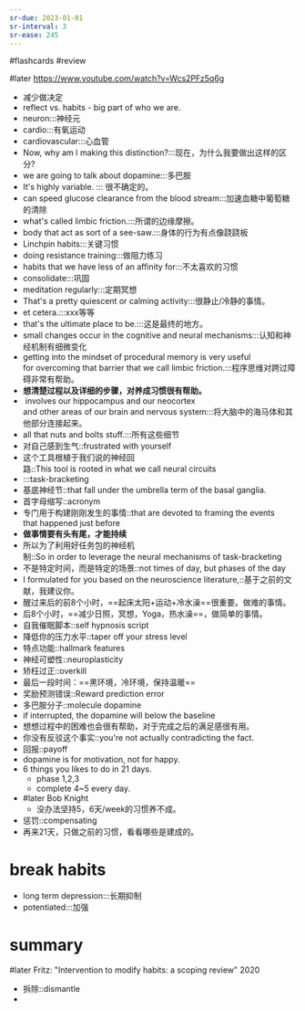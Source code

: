 ```yaml
---
sr-due: 2023-01-01
sr-interval: 3
sr-ease: 245
---
```


#flashcards 
#review

#later https://www.youtube.com/watch?v=Wcs2PFz5q6g
- 减少做决定
- reflect  vs. habits - big part of who we are.
- neuron:::神经元 <!--SR:!2023-01-05,6,245!2023-01-04,5,245-->
- cardio:::有氧运动 <!--SR:!2022-12-31,3,250!2023-01-10,8,225-->
- cardiovascular:::心血管 <!--SR:!2023-01-01,2,210!2023-01-03,1,185-->
- Now, why am I making this distinction?:::现在，为什么我要做出这样的区分? <!--SR:!2022-12-31,3,250!2023-01-09,7,225-->
- we are going to talk about dopamine:::多巴胺 <!--SR:!2023-01-01,3,250!2023-01-01,3,250-->
- It's highly variable. ::: 很不确定的。 <!--SR:!2023-01-05,6,245!2023-01-01,2,205-->
- can speed glucose clearance from the blood stream:::加速血糖中葡萄糖的清除 <!--SR:!2022-12-31,2,230!2022-12-31,2,225-->
- what's called limbic friction.:::所谓的边缘摩擦。 <!--SR:!2023-01-14,12,250!2023-01-01,2,205-->
- body that act as sort of a see-saw.:::身体的行为有点像跷跷板 <!--SR:!2023-01-04,5,245!2022-12-31,2,225-->
- Linchpin habits:::关键习惯 <!--SR:!2023-01-04,5,245!2023-01-01,2,205-->
- doing resistance training:::做阻力练习 <!--SR:!2022-12-31,3,250!2022-12-31,2,225-->
- habits that we have less of an affinity for:::不太喜欢的习惯 <!--SR:!2022-12-31,3,250!2023-01-03,1,165-->
- consolidate:::巩固 <!--SR:!2023-01-14,12,250!2022-12-31,3,265-->
- meditation regularly:::定期冥想 <!--SR:!2023-01-08,8,265!2022-12-31,1,225-->
- That's a pretty quiescent or calming activity:::很静止/冷静的事情。 <!--SR:!2023-01-04,5,245!2023-01-03,4,245-->
- et cetera.:::xxx等等 <!--SR:!2023-01-13,11,245!2022-12-31,2,225-->
- that's the ultimate place to be.:::这是最终的地方。 <!--SR:!2023-01-04,2,230!2023-01-07,5,225-->
- small changes occur in the cognitive and neural mechanisms:::认知和神经机制有细微变化 <!--SR:!2023-01-03,4,245!2023-01-01,2,205-->
- getting into the mindset of procedural memory is very useful for overcoming that barrier that we call limbic friction.:::程序思维对跨过障碍非常有帮助。 <!--SR:!2023-01-13,11,250!2023-01-03,4,245-->
- **想清楚过程以及详细的步骤，对养成习惯很有帮助。**
-  involves our hippocampus and our neocortex and other areas of our brain and nervous system:::将大脑中的海马体和其他部分连接起来。 <!--SR:!2023-01-01,2,210!2022-12-31,1,185-->
- all that nuts and bolts stuff.:::所有这些细节 <!--SR:!2022-12-31,3,265!2023-01-06,4,185-->
- 对自己感到生气::frustrated with yourself <!--SR:!2023-01-01,2,192-->
- 这个工具根植于我们说的神经回路::This tool is rooted in what we call neural circuits <!--SR:!2023-01-03,4,232-->
- :::task-bracketing <!--SR:!2023-01-07,8,252!2023-01-04,5,232-->
- 基底神经节::that fall under the umbrella term of the basal ganglia. <!--SR:!2022-12-31,2,212-->
- 首字母缩写::acronym <!--SR:!2023-01-05,3,172-->
- 专门用于构建刚刚发生的事情::that are devoted to framing the events that happened just before <!--SR:!2023-01-01,2,192-->
- **做事情要有头有尾，才能持续**
- 所以为了利用好任务包的神经机制::So in order to leverage the neural mechanisms of task-bracketing <!--SR:!2022-12-31,2,212-->
- 不是特定时间，而是特定的场景::not times of day, but phases of the day <!--SR:!2023-01-05,6,232-->
- I formulated for you based on the neuroscience literature,::基于之前的文献，我建议你。 <!--SR:!2023-01-04,5,232-->
- 醒过来后的前8个小时，==起床太阳+运动+冷水澡==很重要。做难的事情。
- 后8个小时，==减少日照，冥想，Yoga，热水澡==，做简单的事情。
- 自我催眠脚本::self hypnosis script <!--SR:!2022-12-31,1,172-->
- 降低你的压力水平::taper off your stress level <!--SR:!2023-01-07,5,192-->
- 特点功能::hallmark features <!--SR:!2023-01-03,1,152-->
- 神经可塑性::neuroplasticity <!--SR:!2022-12-31,2,212-->
- 矫枉过正::overkill <!--SR:!2023-01-14,12,232-->
- 最后一段时间：==黑环境，冷环境，保持温暖==
- 奖励预测错误::Reward prediction error <!--SR:!2023-01-04,5,232-->
- 多巴胺分子::molecule dopamine <!--SR:!2022-12-31,2,212-->
- if interrupted, the dopamine will below the baseline
- 想想过程中的困难也会很有帮助，对于完成之后的满足感很有用。
- 你没有反驳这个事实::you're not actually contradicting the fact. <!--SR:!2023-01-03,1,187-->
- 回报::payoff <!--SR:!2023-01-07,5,207-->
- dopamine is for motivation, not for happy.
- 6 things you likes to do in 21 days.
	- phase 1,2,3
	- complete 4~5 every day.
- #later Bob Knight
	- 没办法坚持5，6天/week的习惯养不成。
- 惩罚::compensating <!--SR:!2023-01-03,1,207-->
- 再来21天，只做之前的习惯，看看哪些是建成的。
# break habits
- long term depression:::长期抑制 <!--SR:!2023-01-10,8,227!2022-12-31,2,227-->
- potentiated:::加强 <!--SR:!2023-01-08,6,207!2022-12-31,2,227-->

# summary
#later Fritz: "Intervention to modify habits: a scoping review"      2020


- 拆除::dismantle <!--SR:!2022-12-31,1,187-->
- 


